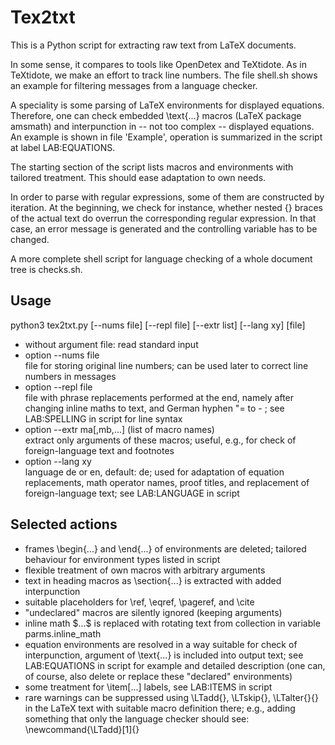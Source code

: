 # Tex2txt
This is a Python script for extracting raw text from LaTeX documents.

In some sense, it compares to tools like OpenDetex and TeXtidote. As in TeXtidote, we make an effort to track line numbers. The file shell.sh shows an example for filtering messages from a language checker.

A speciality is some parsing of LaTeX environments for displayed equations. Therefore, one can check embedded \text{...} macros (LaTeX package amsmath) and interpunction in -- not too complex -- displayed equations. An example is shown in file 'Example', operation is summarized in the script at label LAB:EQUATIONS.

The starting section of the script lists macros and environments with tailored treatment. This should ease adaptation to own needs.

In order to parse with regular expressions, some of them are constructed by iteration. At the beginning, we check for instance, whether nested {} braces of the actual text do overrun the corresponding regular expression. In that case, an error message is generated and the controlling variable has to be changed.

A more complete shell script for language checking of a whole document tree is checks.sh.

## Usage
python3 tex2txt.py [--nums file] [--repl file] [--extr list] [--lang xy] [file]

<ul>
    <li> without argument file: read standard input
    </li>
    <li> option --nums file<br>
        file for storing original line numbers;
        can be used later to correct line numbers in messages
    </li>
    <li> option --repl file<br>
        file with phrase replacements performed at the end, namely after
        changing inline maths to text, and German hyphen "= to - ;
        see LAB:SPELLING in script for line syntax
    </li>
    <li> option --extr ma[,mb,...] (list of macro names)<br>
        extract only arguments of these macros;
        useful, e.g., for check of foreign-language text and footnotes
    </li>
    <li> option --lang xy<br>
        language de or en, default: de;
        used for adaptation of equation replacements, math operator names,
        proof titles, and replacement of foreign-language text;
        see LAB:LANGUAGE in script
    </li>
</ul>

## Selected actions
<ul>
    <li> frames \begin{...} and \end{...} of environments are deleted;
       tailored behaviour for environment types listed in script
    </li>
    <li> flexible treatment of own macros with arbitrary arguments
    </li>
    <li> text in heading macros as \section{...} is extracted with
        added interpunction
    </li>
    <li> suitable placeholders for \ref, \eqref, \pageref, and \cite
    </li>
    <li> "undeclared" macros are silently ignored (keeping arguments)
    </li>
    <li> inline math $...$ is replaced with rotating text from collection
        in variable parms.inline_math
    </li>
    <li> equation environments are resolved in a way suitable for check of
        interpunction, argument of \text{...} is included into output text;
        see LAB:EQUATIONS in script for example and detailed description
        (one can, of course, also delete or replace these "declared" environments)
    </li>
    <li> some treatment for \item[...] labels, see LAB:ITEMS in script
    </li>
    <li> rare warnings can be suppressed using \LTadd{}, \LTskip{},
        \LTalter{}{} in the LaTeX text with suitable macro definition
        there;
        e.g., adding something that only the language checker should see:<br>
        \newcommand{\LTadd}[1]{}
    </li>
</ul>

